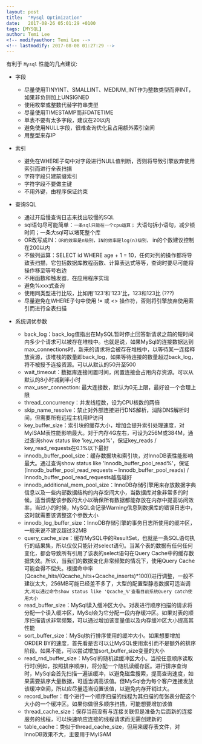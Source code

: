 ```yaml
---
layout: post
title:  "Mysql Optimization"
date:   2017-08-26 05:01:29 +0100
tags: [MYSQL]
author: Temi Lee
<!-- modifyauthor: Temi Lee -->
<!-- lastmodify: 2017-08-08 01:27:29 -->
---
```


有利于 `Mysql` 性能的几点建议:

- 字段
    - 尽量使用TINYINT、SMALLINT、MEDIUM_INT作为整数类型而非INT，如果非负则加上UNSIGNED
    - 使用枚举或整数代替字符串类型
    - 尽量使用TIMESTAMP而非DATETIME
    - 单表不要有太多字段，建议在20以内
    - 避免使用NULL字段，很难查询优化且占用额外索引空间
    - 用整型来存IP

- 索引
    - 避免在WHERE子句中对字段进行NULL值判断，否则将导致引擎放弃使用索引而进行全表扫描
    - 字符字段只建前缀索引
    - 字符字段不要做主键
    - 不用外键，由程序保证约束

- 查询SQL
    - 通过开启慢查询日志来找出较慢的SQL
    - sql语句尽可能简单：`一条sql只能在一个cpu运算；` 大语句拆小语句，减少锁时间；一条大sql可以堵死整个库
    - OR改写成IN：`OR的效率是n级别，IN的效率是log(n)级别，` in的个数建议控制在200以内
    - 不做列运算：SELECT id WHERE age + 1 = 10，任何对列的操作都将导致表扫描，它包括数据库教程函数、计算表达式等等，查询时要尽可能将操作移至等号右边
    - 不用函数和触发器，在应用程序实现
    - 避免%xxx式查询
    - 使用同类型进行比较，比如用'123'和'123'比，123和123比 (???)
    - 尽量避免在WHERE子句中使用 != 或 <> 操作符，否则将引擎放弃使用索引而进行全表扫描



- 系统调优参数
    - back_log：back_log值指出在MySQL暂时停止回答新请求之前的短时间内多少个请求可以被存在堆栈中。也就是说，如果MySql的连接数据达到max_connections时，新来的请求将会被存在堆栈中，以等待某一连接释放资源，该堆栈的数量即back_log，如果等待连接的数量超过back_log，将不被授予连接资源。可以从默认的50升至500
    - wait_timeout：数据库连接闲置时间，闲置连接会占用内存资源。可以从默认的8小时减到半小时
    - max_user_connection: 最大连接数，默认为0无上限，最好设一个合理上限
    - thread_concurrency：并发线程数，设为CPU核数的两倍
    - skip_name_resolve：禁止对外部连接进行DNS解析，消除DNS解析时间，但需要所有远程主机用IP访问
    - key_buffer_size：索引块的缓存大小，增加会提升索引处理速度，对MyISAM表性能影响最大。对于内存4G左右，可设为256M或384M，通过查询show status like 'key_read%'，保证key_reads / key_read_requests在0.1%以下最好
    - innodb_buffer_pool_size：缓存数据块和索引块，对InnoDB表性能影响最大。通过查询show status like 'Innodb_buffer_pool_read%'，保证 (Innodb_buffer_pool_read_requests – Innodb_buffer_pool_reads) / Innodb_buffer_pool_read_requests越高越好
    - innodb_additional_mem_pool_size：InnoDB存储引擎用来存放数据字典信息以及一些内部数据结构的内存空间大小，当数据库对象非常多的时候，适当调整该参数的大小以确保所有数据都能存放在内存中提高访问效率，当过小的时候，MySQL会记录Warning信息到数据库的错误日志中，这时就需要该调整这个参数大小
    - innodb_log_buffer_size：InnoDB存储引擎的事务日志所使用的缓冲区，一般来说不建议超过32MB
    - query_cache_size：缓存MySQL中的ResultSet，也就是一条SQL语句执行的结果集，所以仅仅只能针对select语句。当某个表的数据有任何任何变化，都会导致所有引用了该表的select语句在Query Cache中的缓存数据失效。所以，当我们的数据变化非常频繁的情况下，使用Query Cache可能会得不偿失。根据命中率(Qcache_hits/(Qcache_hits+Qcache_inserts)*100))进行调整，一般不建议太大，256MB可能已经差不多了，大型的配置型静态数据可适当调大.`可以通过命令show status like 'Qcache_%'查看目前系统Query catch使用大小`
    - read_buffer_size：MySql读入缓冲区大小。对表进行顺序扫描的请求将分配一个读入缓冲区，MySql会为它分配一段内存缓冲区。如果对表的顺序扫描请求非常频繁，可以通过增加该变量值以及内存缓冲区大小提高其性能
    - sort_buffer_size：MySql执行排序使用的缓冲大小。如果想要增加ORDER BY的速度，首先看是否可以让MySQL使用索引而不是额外的排序阶段。如果不能，可以尝试增加sort_buffer_size变量的大小
    - read_rnd_buffer_size：MySql的随机读缓冲区大小。当按任意顺序读取行时(例如，按照排序顺序)，将分配一个随机读缓存区。进行排序查询时，MySql会首先扫描一遍该缓冲，以避免磁盘搜索，提高查询速度，如果需要排序大量数据，可适当调高该值。但MySql会为每个客户连接发放该缓冲空间，所以应尽量适当设置该值，以避免内存开销过大。
    - record_buffer：每个进行一个顺序扫描的线程为其扫描的每张表分配这个大小的一个缓冲区。如果你做很多顺序扫描，可能想要增加该值
    - thread_cache_size：保存当前没有与连接关联但是准备为后面新的连接服务的线程，可以快速响应连接的线程请求而无需创建新的
    - table_cache：类似于thread_cache_size，但用来缓存表文件，对InnoDB效果不大，主要用于MyISAM